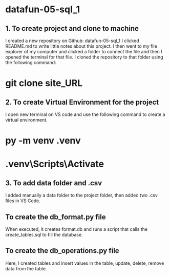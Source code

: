 # datafun-05-sql_1
## 1. To create project and clone to machine
I created a new repository on Github: datafun-05-sql_1
I clicked README.md to write little notes about this project. 
I then went to my file explorer of my computer and clicked a folder to connect the file and then I opened the terminal for that file.
I cloned the repository to that folder using the following command:

# git clone site_URL

## 2. To create Virtual Environment for the project
I open new terminal on VS code and use the following command to create a virtual environment. 

# py -m venv .venv
# .venv\Scripts\Activate

## 3. To add data folder and .csv
I added manually a data folder to the project folder, then added two .csv files in VS Code.

## To create the db_format.py file
When executed, it creates format.db and runs a script that calls the create_tables.sql to fill the database. 

## To create the db_operations.py file
Here, I created tables and insert values in the table, update, delete, remove data from the table. 




